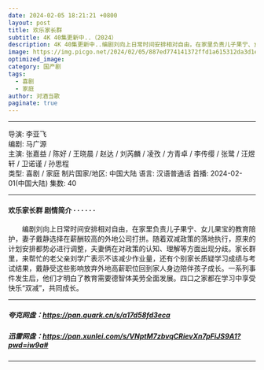 ```yaml
---
date: 2024-02-05 18:21:21 +0800
layout: post
title: 欢乐家长群
subtitle: 4K 40集更新中..（2024）
description: 4K 40集更新中..编剧刘向上日常时间安排相对自由，在家里负责儿子果宁、女儿果宝的教育陪护，妻子戴静选择在薪酬较高的外地公司打拼。随着双减政策的落地执行，原来的计划安排都势必进行调整，夫妻俩在对政策的认知、理解等方面出现分歧...
image: https://img.picgo.net/2024/02/05/887ed774141372ffd1a615312da3d1e6fbfddc23f69ef650.webp
optimized_image: 
category: 国产剧
tags:
  - 喜剧
  - 家庭
author: 对酒当歌
paginate: true
---
```


---

导演: 李亚飞  
编剧: 马广源  
主演: 张嘉益 / 陈好 / 王晓晨 / 赵达 / 刘芮麟 / 凌孜 / 方青卓 / 李传缨 / 张鹭 / 汪煜轩 / 卫诺谨 / 孙思程  
类型: 喜剧 / 家庭
制片国家/地区: 中国大陆
语言: 汉语普通话
首播: 2024-02-01(中国大陆)
集数: 40

---

#### 欢乐家长群 剧情简介 · · · · · ·

　　编剧刘向上日常时间安排相对自由，在家里负责儿子果宁、女儿果宝的教育陪护，妻子戴静选择在薪酬较高的外地公司打拼。随着双减政策的落地执行，原来的计划安排都势必进行调整，夫妻俩在对政策的认知、理解等方面出现分歧。家长群里，来帮忙的老父亲刘学广表示不该减少作业量，还有个别家长质疑学习成绩与考试结果，戴静受这些影响放弃外地高薪职位回到家人身边陪伴孩子成长。一系列事件发生后，他们才明白了教育需要德智体美劳全面发展。四口之家都在学习中享受快乐“双减”，共同成长。

---

##### 夸克网盘：<https://pan.quark.cn/s/a17d58fd3eca>

##### 迅雷网盘：<https://pan.xunlei.com/s/VNptM7zbvqCRievXn7pFiJS9A1?pwd=iw9a#>

---
